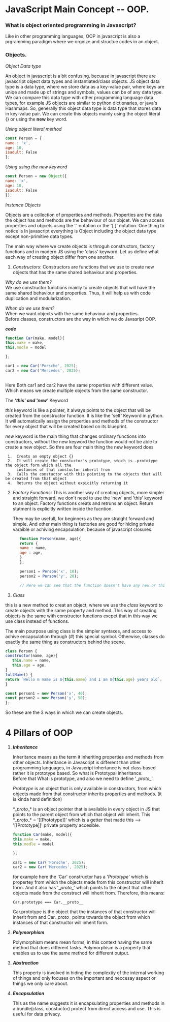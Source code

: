  # JavaScript Main Concept -- OOP.  

### What is object oriented programming in Javascript?

Like in other programming languages, OOP in javascript is also a prgramming paradigm where we orgnize and structue codes in an object. 

### Objects.
*Object Data type*  

An object in javascript is a bit confusing, becuase in javascript there are javascript object data types and instantiated/class objects. 
JS object data type is a data type, where we store data as a key-value pair, where keys are uniqe and made up of strings and symbols, values can be of any data type.
We can compare this data type with other programming language data types, for example JS objects are similar to python dictionaries, or java's Hashmaps. 
So, generally this object data type is data type that stores data in key-value pair. We can create this objects mainly using the object literal {} or using the **new** key word. 

*Using object literal method*  
   ```javascript
   const Person = {
   name : 'x',
   age: 10,
   isadult: False
   };
   ```
*Using using the new keyword*  
 ```javascript
 const Person = new Object({
 name: 'x',
 age: 10,
 isadult: False
 });
```
*Instance Objects*  

Objects are a collection of properties and methods. Properties are the data the object has and methods are the behaviour of our objcet. 
We can access properties and objcets using the '.' notation or the '[ ]' notation. One thing to notice is In javascript everything is Object including the object data type 
except non-primitive data types. 

The main way where we create objects is throguh constructors, factory functions and in modern JS using the 'class' keyword. Let us define what each way of creating object differ from one
another. 

   1. *Constructors*:
 Constructors are functions that we use to create new objects that has the same shared behaviour and properties.

*Why do we use them?*  
We use constructor functions mainly to create objects that will have the same shared behaviour and properties. Thus, it will help us with code duplication and modularization.

*When do we use them?*  
When we want objects with the same behaviour and properties.  
Before classes, constructors are the way in which  we do Javasript OOP. 

***code***
   ```javascript
   function Car(make, model){ 
   this.make = make,
   this.modle = model

   };

  car1 = new Car('Porsche', 2025);
  car2 = new Car('Mercedes', 2025);
                                    
   ```
 Here Both car1 and car2 have the same properties with different value. Which means we create multiple objects from the same constructor. 

The ***'this' and 'new'*** Keyword 

*this* keyword is like a pointer, it always points to the object that will be created from the constructor function. It is like the 'self' Keyword in python. It will automatically assign the properties and methods of the constructor for every object that will be created based on its blueprint.  

*new* keyword is the main thing that changes ordinary functions into constructors, without the new keyword the function would not be able to create a new object. So thre are four main thing the new keyword does  
  
     1.  Creats an empty object {}
     2.  It will create the constuctor's prototype, which is .prototype the object form which all the
         instances of that constuctor inherit from
     3.  Calls the constuctor with this pointing to the objects that will be created from that object
     4.  Returns the object without expicitly returning it

2. *Factory Functions*:
   This is another way of creating objects, more simpler and straight forward, we don't need to use the 'new' and 'this' keyword to an object. Factory functions creats and retruns an object.
   Return statment is explicitly written inside the fucntion.

   They may be usefull, for beginners as they are straight forward and simple. And other main thing is factories are good for hiding private varaible or achiving encapsulation, because of javascript closures.

   ```javascript
      function Person(name, age){
      return {
      name : name,
      age : age,
      }
      };
   
      person1 = Person('x', 10);
      person2 = Person('y', 20);
   
      // Here we can see that the function doesn't have any new or this keyword.
      ```

3. *Class*

this is a new method to creat an object, where we use the *class* keyword to create objects with the same property and method. This way of creating objects is the same with constructor functions excpet that in this way we use class instead of functions. 

The main pourpose using class is the  simpler syntaxes, and access to achive encapsulation through (#) this special symbol. Otherwise, classes do exactly the same thing as constructors behind the scene.

   ```javascript
   class Person {
   constructor(name, age){
      this.name = name,
      this.age = age,
   }
   fullName() {
   return `Hello m name is ${this.name} and I am ${this.age} years old`;
   }

const person1 = new Person('x', 40);
const person2 = new Person('y', 50);
   };
   ```
So these are the 3 ways in which we can create objects.  

# 4 Pillars of OOP 

1. ***Inheritance***
   
   Inheritance means as the term it inheriting properties and methods from other objects.
   Inheritance in Javascript is different than other programming languages, in Javascript inhertance is not class based rather it is prototype based. So what is Prototypal inheritance.  
   Before that What is prototype, and also we need to define '\__proto__\'.

   *Prototype* is an object that is only available in constructors, from which objects made from that constructor inherits properties and methods. (it is kinda hard definition)  

   *\__proto__\* is an object pointer that is available in every object in JS that points to the parent object from which that object will inherit. This *\__proto__\* = '[[Prototype]]'
   which is a getter that made this --> '[[Prototype]]' private property accesible.

      ```javascript
   function Car(make, model){ 
   this.make = make,
   this.modle = model

   };

   car1 = new Car('Porsche', 2025);
   car2 = new Car('Mercedes', 2025);                   
   ```
    for example here the 'Car' constructor has a '*Prototype*' which is propertey from which the objects made from this constructor will inherit form. And it also has '\__proto__\' which points to the object that other objects made from the construct will inherit from. Therefore, this means:  
   ```javascrpt
   Car.prototype === Car.__proto__ 
   ```
   Car.prototype is the object that the instances of that constructor will inherit from and Car.\__proto__ points towards the object from which instances of that constructor will inherit form.
   
2. ***Polymorphism***

   Polymorphism means mean forms, in this context having the same method that does different tasks. Polymorphism is a property that enables us to use the same method for different output.

3. ***Abstraction***

   This property is involved in hiding the complextiy of the internal working of things and only focuses on the important and neccesay aspect or things we only care about.

4. ***Encapsulation***

   This as the name suggests it is encapsulating properties and methods in a bundle(class, constuctor) protect from direct access and use. This is useful for data privacy. 
   

 
 
 



 


 
 
